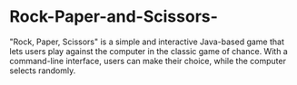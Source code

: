 # Rock-Paper-and-Scissors-
"Rock, Paper, Scissors" is a simple and interactive Java-based game that lets users play against the computer in the classic game of chance. With a command-line interface, users can make their choice, while the computer selects randomly.
